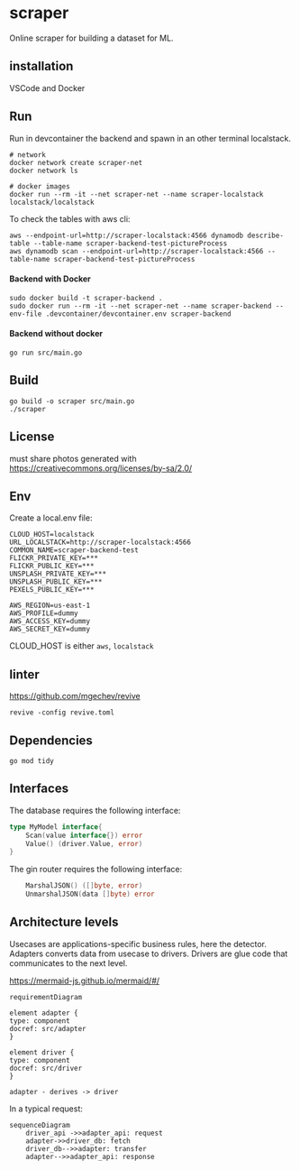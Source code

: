 # scraper

Online scraper for building a dataset for ML.

## installation

VSCode and Docker

## Run

Run in devcontainer the backend and spawn in an other terminal localstack.

```shell
# network
docker network create scraper-net
docker network ls

# docker images
docker run --rm -it --net scraper-net --name scraper-localstack localstack/localstack
```

To check the tables with aws cli:
    
```shell
aws --endpoint-url=http://scraper-localstack:4566 dynamodb describe-table --table-name scraper-backend-test-pictureProcess
aws dynamodb scan --endpoint-url=http://scraper-localstack:4566 --table-name scraper-backend-test-pictureProcess
```

#### Backend with Docker
```shell
sudo docker build -t scraper-backend .
sudo docker run --rm -it --net scraper-net --name scraper-backend --env-file .devcontainer/devcontainer.env scraper-backend
```

#### Backend without docker
    go run src/main.go

## Build

    go build -o scraper src/main.go
    ./scraper

## License

must share photos generated with https://creativecommons.org/licenses/by-sa/2.0/

## Env

Create a local.env file:

    CLOUD_HOST=localstack
    URL_LOCALSTACK=http://scraper-localstack:4566
    COMMON_NAME=scraper-backend-test
    FLICKR_PRIVATE_KEY=***
    FLICKR_PUBLIC_KEY=***
    UNSPLASH_PRIVATE_KEY=***
    UNSPLASH_PUBLIC_KEY=***
    PEXELS_PUBLIC_KEY=***
    
    AWS_REGION=us-east-1
    AWS_PROFILE=dummy
    AWS_ACCESS_KEY=dummy
    AWS_SECRET_KEY=dummy

CLOUD_HOST is either `aws`, `localstack`

## linter

https://github.com/mgechev/revive

    revive -config revive.toml

## Dependencies

    go mod tidy

## Interfaces

The database requires the following interface:

```go
type MyModel interface{
    Scan(value interface{}) error
    Value() (driver.Value, error)
}
```

The gin router requires the following interface:

```go
    MarshalJSON() ([]byte, error) 
    UnmarshalJSON(data []byte) error
```

## Architecture levels

Usecases are applications-specific business rules, here the detector.
Adapters converts data from usecase to drivers.
Drivers are glue code that communicates to the next level.

https://mermaid-js.github.io/mermaid/#/

```mermaid
requirementDiagram

element adapter {
type: component
docref: src/adapter
}

element driver {
type: component
docref: src/driver
}

adapter - derives -> driver
```

In a typical request:

```mermaid
sequenceDiagram
    driver_api ->>adapter_api: request
    adapter->>driver_db: fetch
    driver_db-->>adapter: transfer
    adapter-->>adapter_api: response
```